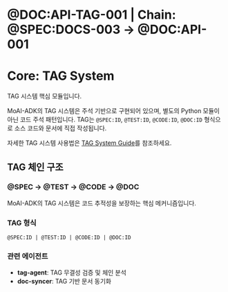 # @DOC:API-TAG-001 | Chain: @SPEC:DOCS-003 -> @DOC:API-001

# Core: TAG System

TAG 시스템 핵심 모듈입니다.

MoAI-ADK의 TAG 시스템은 주석 기반으로 구현되어 있으며, 별도의 Python 모듈이 아닌 코드 주석 패턴입니다. TAG는 `@SPEC:ID`, `@TEST:ID`, `@CODE:ID`, `@DOC:ID` 형식으로 소스 코드와 문서에 직접 작성됩니다.

자세한 TAG 시스템 사용법은 [TAG System Guide](../guides/concepts/tag-system.md)를 참조하세요.

## TAG 체인 구조

### @SPEC → @TEST → @CODE → @DOC
MoAI-ADK의 TAG 시스템은 코드 추적성을 보장하는 핵심 메커니즘입니다.

### TAG 형식
```
@SPEC:ID | @TEST:ID | @CODE:ID | @DOC:ID
```

### 관련 에이전트
- **tag-agent**: TAG 무결성 검증 및 체인 분석
- **doc-syncer**: TAG 기반 문서 동기화
